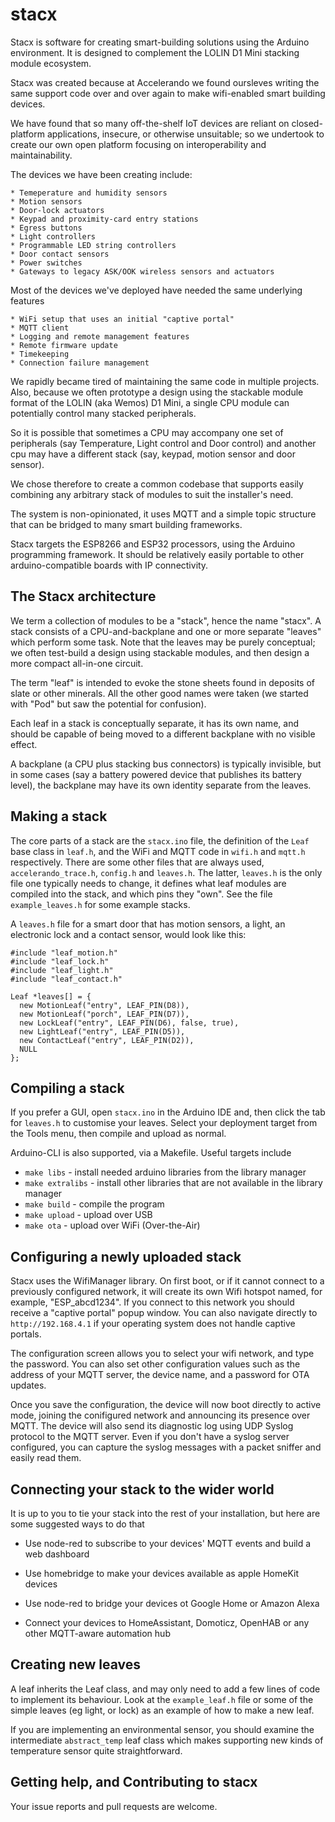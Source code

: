 # stacx

Stacx is software for creating smart-building solutions using the
Arduino environment.  It is designed to complement the LOLIN D1 Mini
stacking module ecosystem.

Stacx was created because at Accelerando we found oursleves writing
the same support code over and over again to make wifi-enabled smart
building devices.

We have found that so many off-the-shelf IoT devices are reliant on
closed-platform applications, insecure, or otherwise unsuitable; so we
undertook to create our own open platform focusing on interoperability
and maintainability.

The devices we have been creating include:

	* Temeperature and humidity sensors
	* Motion sensors
	* Door-lock actuators
	* Keypad and proximity-card entry stations
	* Egress buttons
	* Light controllers
	* Programmable LED string controllers
	* Door contact sensors
	* Power switches
	* Gateways to legacy ASK/OOK wireless sensors and actuators

Most of the devices we've deployed have needed the same underlying
features

	* WiFi setup that uses an initial "captive portal"
	* MQTT client
	* Logging and remote management features
	* Remote firmware update
	* Timekeeping
	* Connection failure management

We rapidly became tired of maintaining the same code in multiple
projects.   Also, because we often prototype a design using the
stackable module format of the LOLIN (aka Wemos) D1 Mini, a single
CPU module can potentially control many stacked peripherals.

So it is possible that sometimes a CPU may accompany one set of
peripherals (say Temperature, Light control and Door control) and
another cpu may have a different stack (say, keypad, motion sensor and
door sensor).

We chose therefore to create a common codebase that supports easily combining any
arbitrary stack of modules to suit the installer's need.

The system is non-opinionated, it uses MQTT and a simple topic structure
that can be bridged to many smart building frameworks.

Stacx targets the ESP8266 and ESP32 processors, using the Arduino
programming framework.   It should be relatively easily portable to
other arduino-compatible boards with IP connectivity.

## The Stacx architecture

We term a collection of modules to be a "stack", hence the name
"stacx".   A stack consists of a CPU-and-backplane and one or more separate "leaves"
which perform some task.   Note that the leaves may be purely
conceptual; we often test-build a design using stackable modules, and
then design a more compact all-in-one circuit.

The term "leaf" is intended to evoke the stone sheets found in
deposits of slate or other minerals.  All the other good names were
taken (we started with "Pod" but saw the potential for confusion).

Each leaf in a stack is conceptually separate, it has its own name,
and should be capable of being moved to a different backplane with no
visible effect.

A backplane (a CPU plus stacking bus connectors) is typically
invisible, but in some cases (say a battery powered device that
publishes its battery level), the backplane may have its own identity
separate from the leaves.

## Making a stack

The core parts of a stack are the `stacx.ino` file, the definition of
the `Leaf` base class in `leaf.h`, and the WiFi and MQTT code in
`wifi.h` and `mqtt.h` respectively.  There are some other files that
are always used, `accelerando_trace.h`, `config.h` and `leaves.h`.
The latter, `leaves.h` is the only file one typically needs to change,
it defines what leaf modules are compiled into the stack, and which
pins they "own".  See the file `example_leaves.h` for some example
stacks.

A `leaves.h` file for a smart door that has motion sensors, a light,
an electronic lock and a contact sensor, would look like this:

```
#include "leaf_motion.h"
#include "leaf_lock.h"
#include "leaf_light.h"
#include "leaf_contact.h"

Leaf *leaves[] = {
  new MotionLeaf("entry", LEAF_PIN(D8)),
  new MotionLeaf("porch", LEAF_PIN(D7)),
  new LockLeaf("entry", LEAF_PIN(D6), false, true),
  new LightLeaf("entry", LEAF_PIN(D5)),
  new ContactLeaf("entry", LEAF_PIN(D2)),
  NULL
};
```

## Compiling a stack

If you prefer a GUI, open `stacx.ino` in the Arduino IDE and, then
click the tab for `leaves.h` to customise your leaves.   Select your
deployment target from the Tools menu, then compile and upload as
normal.

Arduino-CLI is also supported, via a Makefile.  Useful targets include

* `make libs` - install needed arduino libraries from the library manager
* `make extralibs` - install other libraries that are not available in
  the library manager
* `make build` - compile the program
* `make upload` - upload over USB
* `make ota` - upload over WiFi (Over-the-Air)

## Configuring a newly uploaded stack

Stacx uses the WifiManager library.  On first boot, or if it cannot
connect to a previously configured network, it will create its own
Wifi hotspot named, for example, "ESP_abcd1234".   If you connect to
this network you should receive a "captive portal" popup window.   You
can also navigate directly to `http://192.168.4.1` if your operating
system does not handle captive portals.

The configuration screen allows you to select your wifi network, and
type the password.   You can also set other configuration values such
as the address of your MQTT server, the device name, and a password
for OTA updates.

Once you save the configuration, the device will now boot directly to
active mode, joining the conifigured network and announcing its
presence over MQTT.   The device will also send its diagnostic log
using UDP Syslog protocol to the MQTT server.   Even if you don't have
a syslog server configured, you can capture the syslog messages with a
packet sniffer and easily read them.

## Connecting your stack to the wider world

It is up to you to tie your stack into the rest of your installation,
but here are some suggested ways to do that

  * Use node-red to subscribe to your devices' MQTT events and build a
	web dashboard

  * Use homebridge to make your devices available as apple HomeKit
	devices

  * Use node-red to bridge your devices ot Google Home or Amazon Alexa

  * Connect your devices to HomeAssistant, Domoticz, OpenHAB or any
	other MQTT-aware automation hub

## Creating new leaves

A leaf inherits the Leaf class, and may only need to add a few lines
of code to implement its behaviour.   Look at the `example_leaf.h`
file or some of the simple leaves (eg light, or lock) as an example of
how to make a new leaf.

If you are implementing an environmental sensor, you should examine
the intermediate `abstract_temp` leaf class which makes supporting new
kinds of temperature sensor quite straightforward.

## Getting help, and Contributing to stacx

Your issue reports and pull requests are welcome.
